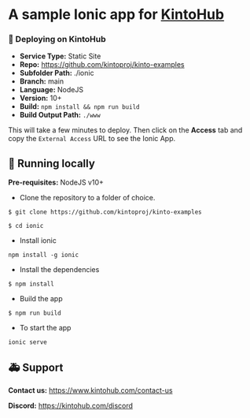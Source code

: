 # A sample Ionic app for [KintoHub](https://kintohub.com)

### :rocket: Deploying on KintoHub

- **Service Type:** Static Site
- **Repo:** https://github.com/kintoproj/kinto-examples
- **Subfolder Path:** ./ionic
- **Branch:** main
- **Language:** NodeJS
- **Version:** 10+
- **Build:** `npm install && npm run build`
- **Build Output Path:** `./www`

This will take a few minutes to deploy. Then click on the **Access** tab and copy the `External Access` URL to see the Ionic App.

## :hammer: Running locally

**Pre-requisites:** NodeJS v10+

- Clone the repository to a folder of choice.

```
$ git clone https://github.com/kintoproj/kinto-examples

$ cd ionic
```

- Install ionic

```
npm install -g ionic
```

- Install the dependencies

```
$ npm install
```

- Build the app

```
$ npm run build
```

- To start the app

```
ionic serve
```

## :ambulance: Support

**Contact us:** https://www.kintohub.com/contact-us

**Discord:** https://kintohub.com/discord
